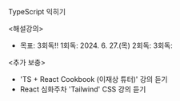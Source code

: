 TypeScript 익히기

<해설강의> 
- 목표: 3회독!!
1회독: 2024. 6. 27.(목)
2회독: 
3회독:

<추가 보충>
- 'TS + React Cookbook (이재상 튜터)' 강의 듣기
- React 심화주차 'Tailwind' CSS 강의 듣기
